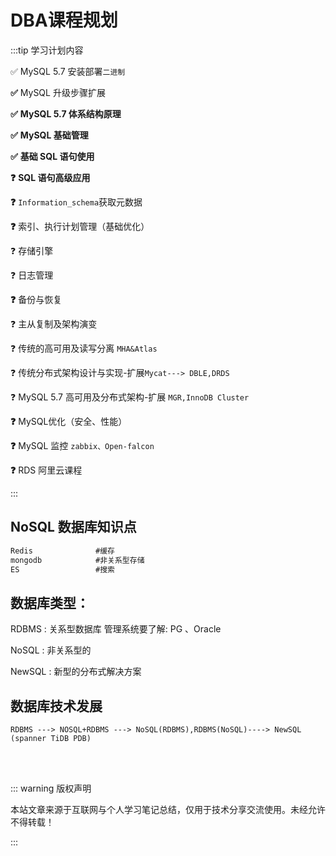 #  DBA课程规划

:::tip 学习计划内容



✅  MySQL 5.7 安装部署`二进制`  

**✅**  MySQL  升级步骤扩展 

**✅**  **MySQL 5.7 体系结构原理** 

**✅**  **MySQL  基础管理** 

**✅**  **基础 SQL 语句使用**

**❓**   **SQL 语句高级应用**

**❓**   `Information_schema`获取元数据 

**❓**   索引、执行计划管理（基础优化）

❓   存储引擎 

❓   日志管理 

**❓**   备份与恢复 

❓   主从复制及架构演变 

❓   传统的高可用及读写分离  `MHA&Atlas`

❓  传统分布式架构设计与实现-扩展`Mycat---> DBLE,DRDS`

❓   MySQL 5.7 高可用及分布式架构-扩展 `MGR,InnoDB Cluster`

**❓**   MySQL优化（安全、性能）

**❓**   MySQL 监控 `zabbix、Open-falcon`

**❓**   RDS 阿里云课程

 :::

## NoSQL 数据库知识点

```markdown
Redis              #缓存
mongodb            #非关系型存储  
ES                 #搜索
```



## **数据库类型：**

RDBMS : 关系型数据库 管理系统要了解:    PG 、Oracle    

NoSQL : 非关系型的

NewSQL : 新型的分布式解决方案





##  **数据库技术发展**



`RDBMS ---> NOSQL+RDBMS ---> NoSQL(RDBMS),RDBMS(NoSQL)----> NewSQL (spanner TiDB PDB)`



<br>

<br>



::: warning  版权声明

本站文章来源于互联网与个人学习笔记总结，仅用于技术分享交流使用。未经允许不得转载！

:::